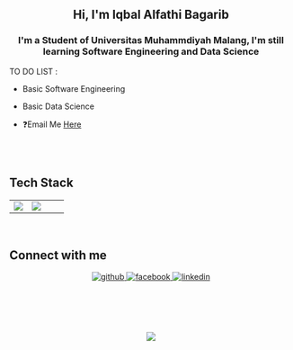 ## <div align="center">Hi, I'm Iqbal Alfathi Bagarib</div>


### <div align="center">I'm a Student of Universitas Muhammdiyah Malang, I'm still learning Software Engineering and Data Science</div>
TO DO LIST :

- Basic Software Engineering
- Basic Data Science
  
- ❓Email Me [Here](mailto:GominexV4@gmail.com)

<br/>  

<br/>

## Tech Stack

<table align="center">
<tr><td align="top" width="33%">
<img src=https://upload.wikimedia.org/wikipedia/commons/thumb/6/61/HTML5_logo_and_wordmark.svg/2048px-HTML5_logo_and_wordmark.svg.png></td>

<td valign="top" width="33%">
<img src=https://upload.wikimedia.org/wikipedia/commons/thumb/a/ab/Official_CSS_Logo.svg/800px-Official_CSS_Logo.svg.png>
</td><td valign="top" width="33%">





</td></tr></table>

<br/>  


## Connect with me
<div align="center">
<a href="https://github.com/" target="_blank">
<img src=https://img.shields.io/badge/github-%2324292e.svg?&style=for-the-badge&logo=github&logoColor=white alt=github style="margin-bottom: 5px;" />
</a>
<a href="https://www.facebook.com/yuyuuki.yunimeyuki/" target="_blank">
<img src=https://img.shields.io/badge/facebook-%232E87FB.svg?&style=for-the-badge&logo=facebook&logoColor=white alt=facebook style="margin-bottom: 5px;" />
</a>  
<a href="https://www.linkedin.com/in/iqbal-alfathi-bagarib-808670278/" target="_blank">
<img src=https://img.shields.io/badge/linkedin-%231E77B5.svg?&style=for-the-badge&logo=linkedin&logoColor=white alt=linkedin style="margin-bottom: 5px;" />
</a>
</div>  
<br/>
<div align="center" style="display:inline-block;flex-wrap:nowrap";>

<img
/>

</div>


#
<div align="center"><img src="https://spotify-github-profile.vercel.app/api/view?uid=31oqw4q4lmris3kpeqeyi4ojxnkm&cover_image=true&theme=default&show_offline=false&background_color=121212" /></div>  

<br/>  
